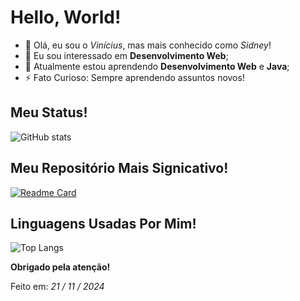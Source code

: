 # Hello, World!

- 👋 Olá, eu sou o _Vinícius_, mas mais conhecido como _Sidney_!
- 👀 Eu sou interessado em **Desenvolvimento Web**;
- 🌱 Atualmente estou aprendendo **Desenvolvimento Web** e **Java**;
- ⚡ Fato Curioso: Sempre aprendendo assuntos novos!

## Meu Status!
![GitHub stats](https://github-readme-stats.vercel.app/api?username=ViniciuSidney&show_icons=true&theme=dark&custom_title=Meu-Status!)

## Meu Repositório Mais Signicativo!
[![Readme Card](https://github-readme-stats.vercel.app/api/pin/?username=ViniciuSidney&repo=Projeto-Jogo-De-Escolhas&theme=dark)](https://github.com/ViniciuSidney/Projeto-Jogo-De-Escolhas)

## Linguagens Usadas Por Mim!
![Top Langs](https://github-readme-stats.vercel.app/api/top-langs/?username=ViniciuSidney&layout=compact&theme=dark&custom_title=Minhas-Linguagens-Usadas!)

**Obrigado pela atenção!**

Feito em: _21 / 11 / 2024_
